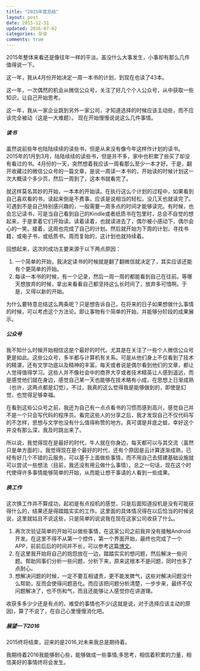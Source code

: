 ```yaml
---
title: "2015年度总结"
layout: post
date: 2015-12-31
updated: 2016-07-02
categories: 杂谈
comments: true
---
```


2015年整体来看还是像往年一样的平淡。虽没什么大事发生，小事却有那么几件值得说一下。

这一年，我从4月份开始决定一周一本书的计划，到现在也读了43本。

这一年，一次偶然的机会从微信公众号，关注了好几个个人公众号，从中获取一些知识，让自己开始思考。

这一年，我从一家企业跳到另外一家公司，才知道选择的时候应该主动些，而不应该完全被动（这是一大难题）。
现在开始慢慢说说这么几件事情。

##### 读书
虽然说前些年也陆陆续续的读些书，但是从来没有像今年这样作计划的读书。2015年的1月到3月，陆陆续续的读些书，但是并不多，家中也积累了些买了却没有看过的书。4月份的一天，突然想着我应该一周看那么至少一本才好。于是，翻开收藏过的微信公众号的一篇文章，是说一周读一本书的，开始读的时候计划这一次大概读个多少页，然后一周到了，这本书就看完了。

就这样莫名其妙的开始，一本本的开始读。在执行这么个计划的过程中，如果看到自己喜欢看的书，读起来倒是不费事。应该是说相当的轻松，没几天也就读完了。可遇到不是自己特别感兴趣的，一般需要一周多点的时间才能够读完。有时候，也会忘记读书，可是当自己看到自己的Kindle或者纸质书在包里时，总会不自觉的想起来，于是拿着它们开始读。读着读着，也就读进去了，偶尔被小感动下，偶尔会心的一笑。接着，这周也完成了自己的计划。然后就开始为下周的计划，寻找书籍，或电子书，或纸质书。周而复始的，这计划也就持续着。

回想起来，这次的成功主要来源于以下两点原因：

1. 一个简单的开始，我决定读书的时候就是翻了翻微信就决定了，其实应该还能有个更简单的开始。
2. 每读一本书的时候，有一个记录，然后一周一周的都能看到自己在往前。等哪天想放弃的时候，拿出来看看自己都坚持这么长时间了，放弃多可惜啊。于是，又得以新的开始。

为什么要特意总结这么两条呢？只是想告诉自己，在将来的日子如果想做什么事情的时候，可以考虑这个方法论。即让事物有个简单的开始，并能够分阶段的成果展示。

##### 公众号
我不知什么时候开始相信这是个最好的时代。尤其是在关注了一些个人微信公众号更是如此。这些公众号，多半都与计算机有关系。可是从他们身上不仅看到了技术的精湛，还有文学功底以及精神的丰富。每天或者说是偶尔看到他们的文章，都让人觉得值得学习。这些人并不像社会中的商界大亨或者技术精英让人感到遥远，而是感觉他们就在身边，感觉自己某一天也能够在技术略有小成，在思想上日渐成熟（也许，这两点都是幻觉）。不过，我真的这么觉得我是能够做到的，即使是幻觉，也觉得足够幸福。

在看到这些公众号之前，我还为自己有一点点看书的习惯而感到高兴，感觉自己并不是一个只会写代码的程序员。看完这些人的分享之后，我才发现自己不仅代码写的不怎样，思想与文学也没有什么值得称赞的地方。真可谓是井底之蛙，幸好这个井没有那么深，我及时跳出来了。

所以说，我觉得现在是最好的时代，牛人就在你身边，每天都可以与其交流（虽然只是单方面的）。我觉得现在是个最好的时代，还有个原因是云计算逐渐成熟，已经有好几个不错的云服务，可以基于上面做些事情，而不用自己去搭建基础设施就可以尝试一些想法（目前，我还没有用云做什么事情）。总之一句话，现在这个时代使得许多事情能够简单的开始，从而能让想干事请的人看到一些成果。

##### 换工作
这次换工作并不算成功，起初是有点投机的感觉，只是后面知道投机是没有可能获得什么的，结果还是得踏踏实实的工作。这里面的具体情况得在以后恰当的时候说说，这里就姑且不说这些，只是简单的说说我在现在这家公司收获了什么。

1. 再次次验证简单的开始可以做些事情，在这家公司之前我并没有接触Android开发。在这里不得不从第一个控件，第一个界面开始，最终也完成了一个APP，前前后后的时间并不长，可以参考这篇[博文](../22/android-start.html)。
2. 在这里我开始将自己的抱怨放在一边，踏踏实实的想问题，然后解决一些问题。帮助同事们分析一些问题，分析下来，原来这根本不是问题，同时也多了点耐心。
3. 想解决问题的时候，一定不要互相谴责，更不能发脾气，这些对解决问题没什么帮助，反而会使得问题恶化。而应该把问题分析清楚，一步步来，最终不仅问题解决了，也不伤和气，而且还能够让人感觉你在讲道理。

收获多多少少还是有点的，难受的事情也不少(这就是说，对于选择应该主动的原因)，算了不说了，在自己心里慢慢消化吧。

##### 展望一下2016
2015终将结束，迎来的是2016,对未来我总是期待着。

我期待着2016我能够耐心些，能够做成一些事情;多思考，相信着积累的力量，相信美好的事情终将会发生。
